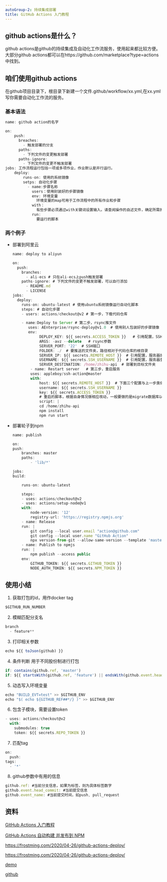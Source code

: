 ```yaml
---
autoGroup-2: 持续集成部署
title: GitHub Actions 入门教程
---
```

## github actions是什么？
github actions是github的持续集成及自动化工作流服务，使用起来都比较方便。大部分github actions都可以在https://github.com/marketplace?type=actions中找到。

## 咱们使用github actions
在github项目目录下，根目录下新建一个文件.github/workflow/xx.yml,在xx.yml写你需要自动化工作流的服务。

### 基本语法
```js
name: github action的名字

on:
    push:
      breaches:
        - 触发部署的分支
      paths:
        - 下列文件的变更触发部署
      paths-ignore:
        - 下列文件的变更不触发部署
jobs: 工作流程运行包括一项或多项作业，作业默认是并行运行。
    deploy:
        runs-on: 使用的系统镜像
        setps: 自动化步骤
          - name:步骤名称
            users：使用封装好的步骤镜像
            env: 环境变量
              环境变量的map可用于工作流程中的所有作业和步骤
            with：
              有些步骤必须通过with关键词设置输入。请查阅操作的自述文件，确定所需的输入
            run:
              要运行的脚本
```
### 两个例子
- 部署到阿里云

    ```js
    name: deploy to aliyun

    on:
      push:
        branches:
          - ali-ecs # 只在ali-ecs上push触发部署
        paths-ignore: # 下列文件的变更不触发部署，可以自行添加
          - README.md
          - LICENSE
    jobs:
      deploy:
        runs-on: ubuntu-latest # 使用ubuntu系统镜像运行自动化脚本
        steps: # 自动化步骤
        - users: actions/checkout@v2 # 第一步，下载代码仓库

        - name:Deploy to Server # 第二步，rsync推文件
           uses: AEnterprise/rsync-deploy@v1.0  # 使用别人包装好的步骤镜像
           env:
                DEPLOY_KEY: ${{ secrets.ACCESS_TOKEN }}   # 引用配置，SSH私钥
                ARGS: -avz --delete   # rsync参数
                SERVER_PORT: '22'  # SSH端口
                FOLDER: ./  # 要推送的文件夹，路径相对于代码仓库的根目录
                SERVER_IP: ${{ secrets.REMOTE_HOST }}  # 引用配置，服务器的host名（IP或者域名domain.com）
                USERNAME: ${{ secrets.SSH_USERNAME }}  # 引用配置，服务器登录名
                SERVER_DESTINATION: /home/zhihu-api  # 部署到目标文件夹
            - name: Restart server   # 第三步，重启服务
            uses: appleboy/ssh-action@master
            with:
                host: ${{ secrets.REMOTE_HOST }}  # 下面三个配置与上一步类似
                username: ${{ secrets.SSH_USERNAME }}
                key: ${{ secrets.ACCESS_TOKEN }}
                # 重启的脚本，根据自身情况做相应改动，一般要做的是migrate数据库以及重启服务器
                script: |
                cd /home/zhihu-api
                npm install 
                npm run start
    ```
- 部署轮子到npm

    ```js
    name: publish
    
    on:
    push:
        branches: master
        paths:
            - 'lib/*'
    
    jobs:
    build:
    
        runs-on: ubuntu-latest
    
        steps:
        - uses: actions/checkout@v2
        - uses: actions/setup-node@v1
        with:
            node-version: '12'
            registry-url: 'https://registry.npmjs.org'
        - name: Release
        run: |
            git config --local user.email "action@github.com"
            git config --local user.name "GitHub Action"
            npx version-from-git --allow-same-version --template 'master.short'
        - name: Publish to npmjs
        run: | 
            npm publish --access public
        env:
            GITHUB_TOKEN: ${{ secrets.GITHUB_TOKEN }}
            NODE_AUTH_TOKEN: ${{ secrets.NPM_TOKEN }}
    ```
##  使用小结
1. 获取打包的id，用作docker tag

  ```js
  $GITHUB_RUN_NUMBER
  ```
2. 模糊匹配分支名

  ```js
  branch
    - feature**
  ```
3. 打印相关参数

  ```js
  echo ${{ toJson(github) }}
  ```
4. 条件判断 用于不同股份制进行打包

  ```js
  if: contains(github.ref, 'master')
  if: ${{ startsWith(github.ref, 'feature') || endsWith(github.event.head_commit.message, 'build') }}
  ```
5. 动态写入环境变量

  ```js
  echo "BUILD_EVT=test" >> $GITHUB_ENV
  echo "$( echo ${GITHUB_REF##*/} )" >> $GITHUB_ENV
  ```
6. 包含子模块，需要设置token

  ```js
  - uses: actions/checkout@v2
    with: 
      submodules: true
      token: ${{ secrets.REPO_TOKEN }}
  ```
7. 匹配tag

  ```js
  on:
    push:
  tags: 
    - '*'
  ```
8. github参数中有用的信息

  ```js
  github.ref: #当前分支信息，如果为标签，则为具体标签数字
  github.event.head_commit: #当前提交信息
  github.event_name: #当前提交时间，如push, pull_request
  ```
## 资料
[GitHub Actions 入门教程](https://www.ruanyifeng.com/blog/2019/09/getting-started-with-github-actions.html)

[GitHub Actions 自动构建 并发布到 NPM](https://cloud.tencent.com/developer/article/1970752)


https://frostming.com/2020/04-26/github-actions-deploy/


https://frostming.com/2020/04-26/github-actions-deploy/


[demo](https://github.com/khitrenovich/github-actions-expect-test/blob/master/my-script.exp)

[github](https://docs.github.com/zh/actions/using-workflows/workflow-syntax-for-github-actions)